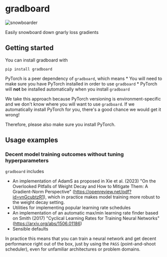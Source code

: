 # gradboard
![snowboarder](snowboarder.png "Image of a snowboarder")

Easily snowboard down gnarly loss gradients

## Getting started

You can install gradboard with

```
pip install gradboard
```

PyTorch is a peer dependency of `gradboard`, which means
    * You will need to make sure you have PyTorch installed in order to use `gradboard`
    * PyTorch will **not** be installed automatically when you install `gradboard`

We take this approach because PyTorch versioning is environment-specific and
    we don't know where you will want to use `gradboard`. If we automatically install
    PyTorch for you, there's a good chance we would get it wrong!

Therefore, please also make sure you install PyTorch.

## Usage examples

### Decent model training outcomes without tuning hyperparameters

`gradboard` includes

* An implementation of AdamS as proposed in Xie et al. (2023) "On the Overlooked
    Pitfalls of Weight Decay and How to Mitigate Them: A Gradient-Norm Perspective"
    (https://openreview.net/pdf?id=vnGcubtzR1), which in practice makes model
    training more robust to the weight decay setting.
* Utilities for implementing popular learning rate schedules
* An implementation of an automatic max/min learning rate finder based on Smith
      (2017) "Cyclical Learning Rates for Training Neural Networks"
      (https://arxiv.org/abs/1506.01186)
* Sensible defaults

In practice this means that you can train a neural network and get decent performance
    right out of the box, just by using the `PASS` (point-and-shoot scheduler), even
    for unfamiliar architectures or problem domains.



